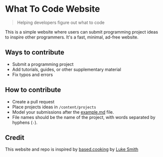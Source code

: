 # What To Code Website



> Helping developers figure out what to code

This is a simple website where users can submit programming project ideas to inspire other programmers. 
It's a fast, minimal, ad-free website. 

## Ways to contribute 

- Submit a programming project
- Add tutorials, guides, or other supplementary material
- Fix typos and errors

## How to contribute

- Create a pull request
- Place projects ideas in `/content/projects`
- Model your submissions after the [example.md](https://raw.githubusercontent.com/JasonTurley/what-to-code/master/example.md) file.
- File names should be the name of the project, with words separated by hyphens (`-`).


## Credit

This website and repo is inspired by [based.cooking](https://based.cooking) by [Luke Smith](https://lukesmith.xyz)
